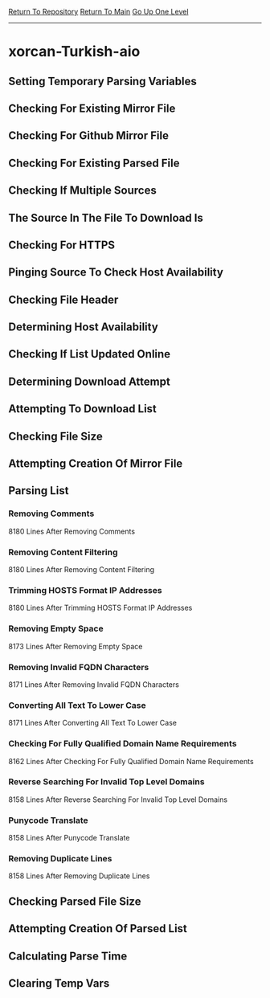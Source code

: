 [Return To Repository](https://github.com/deathbybandaid/piholeparser/)
[Return To Main](https://github.com/deathbybandaid/piholeparser/blob/master/RecentRunLogs/Mainlog.md)
[Go Up One Level](https://github.com/deathbybandaid/piholeparser/blob/master/RecentRunLogs/TopLevelScripts/30-Processing-External-Blacklists.md)
____________________________________
# xorcan-Turkish-aio
## Setting Temporary Parsing Variables
## Checking For Existing Mirror File
## Checking For Github Mirror File
## Checking For Existing Parsed File
## Checking If Multiple Sources
## The Source In The File To Download Is
## Checking For HTTPS
## Pinging Source To Check Host Availability
## Checking File Header
## Determining Host Availability
## Checking If List Updated Online
## Determining Download Attempt
## Attempting To Download List
## Checking File Size
## Attempting Creation Of Mirror File
## Parsing List
### Removing Comments
8180 Lines After Removing Comments
### Removing Content Filtering
8180 Lines After Removing Content Filtering
### Trimming HOSTS Format IP Addresses
8180 Lines After Trimming HOSTS Format IP Addresses
### Removing Empty Space
8173 Lines After Removing Empty Space
### Removing Invalid FQDN Characters
8171 Lines After Removing Invalid FQDN Characters
### Converting All Text To Lower Case
8171 Lines After Converting All Text To Lower Case
### Checking For Fully Qualified Domain Name Requirements
8162 Lines After Checking For Fully Qualified Domain Name Requirements
### Reverse Searching For Invalid Top Level Domains
8158 Lines After Reverse Searching For Invalid Top Level Domains
### Punycode Translate
8158 Lines After Punycode Translate
### Removing Duplicate Lines
8158 Lines After Removing Duplicate Lines
## Checking Parsed File Size
## Attempting Creation Of Parsed List
## Calculating Parse Time
## Clearing Temp Vars
